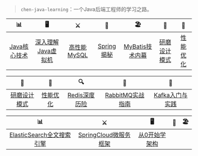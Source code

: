 > `chen-java-learning`：一个Java后端工程师的学习之路。

| 📊 | 🖥 | ⚔️ | 🚏 | 🏖 | 🌁 | 📮
| :--------: | :---------: | :---------: | :---------: | :---------: | :---------: | :---------: |
| [Java核心技术](#常用集合) | [深入理解Java虚拟机](#java-多线程)| [高性能MySQL](#jvm) | [Spring揭秘](#分布式相关) | [MyBatis技术内幕](#常用框架第三方组件)| [研磨设计模式](#架构设计)| [性能优化](#db-相关)

| 🌁| 📮 | 🔍 | 🚀 | 🌈 
| :--------: | :---------: | :---------: | :---------: | :---------: |
|[研磨设计模式](#架构设计)| [性能优化](#db-相关) |[Redis深度历险](#数据结构与算法)|[RabbitMQ实战指南](#netty-相关)| [Kafka入门与实践](#附加技能)|

| 📊 |⚔️ | 🖥 | 🚏 | 🏖 
| :--------: | :---------: | :---------: | :---------: | :---------: |
|[ElasticSearch全文搜索引擎](#联系作者) |[SpringCloud微服务框架](#联系作者) |[从0开始学架构](#联系作者)|

